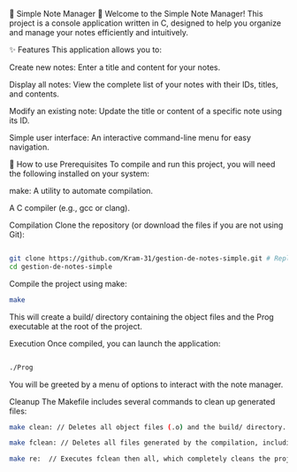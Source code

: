 
📝 Simple Note Manager 📝
Welcome to the Simple Note Manager! This project is a console application written in C, designed to help you organize and manage your notes efficiently and intuitively.

✨ Features
This application allows you to:

Create new notes: Enter a title and content for your notes.

Display all notes: View the complete list of your notes with their IDs, titles, and contents.

Modify an existing note: Update the title or content of a specific note using its ID.

Simple user interface: An interactive command-line menu for easy navigation.

🚀 How to use
Prerequisites
To compile and run this project, you will need the following installed on your system:

make: A utility to automate compilation.

A C compiler (e.g., gcc or clang).

Compilation
Clone the repository (or download the files if you are not using Git):

```bash

git clone https://github.com/Kram-31/gestion-de-notes-simple.git # Replace with your repository URL
cd gestion-de-notes-simple
```
Compile the project using make:


```bash
make
```

This will create a build/ directory containing the object files and the Prog executable at the root of the project.

Execution
Once compiled, you can launch the application:

```Bash

./Prog
```
You will be greeted by a menu of options to interact with the note manager.

Cleanup
The Makefile includes several commands to clean up generated files:
```Bash
make clean: // Deletes all object files (.o) and the build/ directory.
```
```bash
make fclean: // Deletes all files generated by the compilation, including object files, the build/ directory, and the Prog executable.
```
```bash
make re:  // Executes fclean then all, which completely cleans the project and recompiles it.
```
